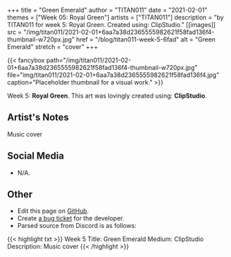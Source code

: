 +++
title =       "Green Emerald"
author =      "TITAN011"
date =        "2021-02-01"
themes =      ["Week 05: Royal Green"]
artists =     ["TITAN011"]
description = "by TITAN011 for week 5: Royal Green. Created using: ClipStudio."
[[images]]
              src = "/img/titan011/2021-02-01+6aa7a38d2365555982621f58fad136f4-thumbnail-w720px.jpg"
              href = "/blog/titan011-week-5-6fad"
              alt = "Green Emerald"
              stretch = "cover"
+++


{{< fancybox path="/img/titan011/2021-02-01+6aa7a38d2365555982621f58fad136f4-thumbnail-w720px.jpg" file="img/titan011/2021-02-01+6aa7a38d2365555982621f58fad136f4.jpg" caption="Placeholder thumbnail for a visual work." >}}


Week 5: **Royal Green**. This art was lovingly created using: **ClipStudio**.

## Artist's Notes

Music cover

## Social Media

- N/A.

## Other

- Edit this page on [GitHub](https://github.com/teaminkling/web-refresh/edit/main/content/blog/titan011-week-5-6fad.md).
- Create [a bug ticket](https://github.com/teaminkling/web-refresh/issues/new?assignees=&labels=bug&template=problem-report.md&title=) for the developer.
- Parsed source from Discord is as follows:

{{< highlight txt >}}
Week 5
Title: Green Emerald 
Medium: ClipStudio
Description: Music cover
{{< /highlight >}}